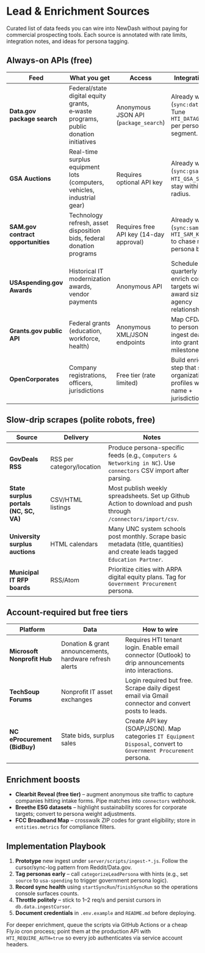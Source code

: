 # Lead & Enrichment Sources

Curated list of data feeds you can wire into NewDash without paying for commercial prospecting tools. Each source is annotated with rate limits, integration notes, and ideas for persona tagging.

## Always-on APIs (free)

| Feed | What you get | Access | Integration idea |
| --- | --- | --- | --- |
| **Data.gov package search** | Federal/state digital equity grants, e‑waste programs, public donation initiatives | Anonymous JSON API (`package_search`) | Already wired (`sync:datagov`). Tune `HTI_DATAGOV_QUERY` per persona segment. |
| **GSA Auctions** | Real-time surplus equipment lots (computers, vehicles, industrial gear) | Requires optional API key | Already wired (`sync:gsa`). Use `HTI_GSA_STATES` to stay within pickup radius. |
| **SAM.gov contract opportunities** | Technology refresh, asset disposition bids, federal donation programs | Requires free API key (14-day approval) | Already wired (`sync:sam`). Adjust `HTI_SAM_KEYWORDS` to chase niche persona buckets. |
| **USAspending.gov Awards** | Historical IT modernization awards, vendor payments | Anonymous API | Schedule quarterly pulls to enrich corporate targets with award size + agency relationships. |
| **Grants.gov public API** | Federal grants (education, workforce, health) | Anonymous XML/JSON endpoints | Map CFDA codes to personas; ingest deadlines into grant milestones. |
| **OpenCorporates** | Company registrations, officers, jurisdictions | Free tier (rate limited) | Build enrichment step that stamps organization profiles with legal name + jurisdiction. |

## Slow-drip scrapes (polite robots, free)

| Source | Delivery | Notes |
| --- | --- | --- |
| **GovDeals RSS** | RSS per category/location | Produce persona-specific feeds (e.g., `Computers & Networking in NC`). Use `connectors` CSV import after parsing. |
| **State surplus portals (NC, SC, VA)** | CSV/HTML listings | Most publish weekly spreadsheets. Set up Github Action to download and push through `/connectors/import/csv`. |
| **University surplus auctions** | HTML calendars | Many UNC system schools post monthly. Scrape basic metadata (title, quantities) and create leads tagged `Education Partner`. |
| **Municipal IT RFP boards** | RSS/Atom | Prioritize cities with ARPA digital equity plans. Tag for `Government Procurement` persona. |

## Account-required but free tiers

| Platform | Data | How to wire |
| --- | --- | --- |
| **Microsoft Nonprofit Hub** | Donation & grant announcements, hardware refresh alerts | Requires HTI tenant login. Enable email connector (Outlook) to drip announcements into interactions. |
| **TechSoup Forums** | Nonprofit IT asset exchanges | Login required but free. Scrape daily digest email via Gmail connector and convert posts to leads. |
| **NC eProcurement (BidBuy)** | State bids, surplus sales | Create API key (SOAP/JSON). Map categories `IT Equipment Disposal`, convert to `Government Procurement` persona. |

## Enrichment boosts

- **Clearbit Reveal (free tier)** – augment anonymous site traffic to capture companies hitting intake forms. Pipe matches into `connectors` webhook.
- **Breethe ESG datasets** – highlight sustainability scores for corporate targets; convert to persona weight adjustments.
- **FCC Broadband Map** – crosswalk ZIP codes for grant eligibility; store in `entities.metrics` for compliance filters.

## Implementation Playbook

1. **Prototype** new ingest under `server/scripts/ingest-*.js`. Follow the cursor/sync-log pattern from Reddit/Data.gov.
2. **Tag personas early** – call `categorizeLeadPersona` with hints (e.g., set `source` to `usa-spending` to trigger government persona logic).
3. **Record sync health** using `startSyncRun`/`finishSyncRun` so the operations console surfaces counts.
4. **Throttle politely** – stick to 1–2 req/s and persist cursors in `db.data.ingestCursor`.
5. **Document credentials** in `.env.example` and `README.md` before deploying.

For deeper enrichment, queue the scripts via GitHub Actions or a cheap Fly.io cron process; point them at the production API with `HTI_REQUIRE_AUTH=true` so every job authenticates via service account headers.
